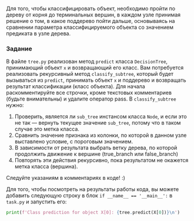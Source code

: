 Для того, чтобы классифицировать объект, необходимо пройти по дереву от корня 
до терминальных вершин, в каждом узле принимая решение о том, в какое поддерево 
пойти дальше, основываясь на сравнении параметра классифицируемого объекта со значением 
предиката в узле дерева.

### Задание

В файле `tree.py` реализован метод `predict` класса `DecisionTree`, принимающий объект `x` и возвращающий его класс. 
Вам потребуется реализовать рекурсивный метод `classify_subtree`, который будет вызываться из `predict`, 
принимать объект `х` и поддерево и возвращать результат классификации (класс объекта). Для начала раскомментируйте 
все строчки, кроме текстовых комментариев (будьте внимательны) и удалите оператор pass.
В `classify_subtree` нужно:

1. Проверить, является ли `sub_tree` инстансом класса `Node`, и если это не так &mdash; вернуть 
   текущее значение `sub_tree`, потому что в таком случае это метка класса.
2. Сравнить значение признака из колонки, по которой в данном узле выставлено условие, с пороговым значением.
3. В зависимости от результата выбрать ветку дерева, по которой продолжить движение к вершине (true_branch или false_branch)
4. Повторять эти действия рекурсивно, пока результатом не окажется метка класса (вершина).

<div class="hint">Следуйте указаниям в комментариях в коде! :)</div>

Для того, чтобы посмотреть на результаты работы кода, вы можете добавить
следующую строку в блок `if __name__ == '__main__':` в `task.py` и запустить его:
```python
print(f'Class prediction for object X[0]: {tree.predict(X[0])}\n')
```

